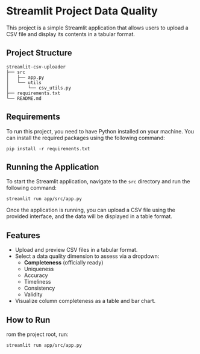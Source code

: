 # Streamlit Project Data Quality

This project is a simple Streamlit application that allows users to upload a CSV file and display its contents in a tabular format. 

## Project Structure

```
streamlit-csv-uploader
├── src
│   ├── app.py
│   └── utils
│       └── csv_utils.py
├── requirements.txt
└── README.md
```

## Requirements

To run this project, you need to have Python installed on your machine. You can install the required packages using the following command:

```
pip install -r requirements.txt
```

## Running the Application

To start the Streamlit application, navigate to the `src` directory and run the following command:

```
streamlit run app/src/app.py
```

Once the application is running, you can upload a CSV file using the provided interface, and the data will be displayed in a table format.

## Features

- Upload and preview CSV files in a tabular format.
- Select a data quality dimension to assess via a dropdown:
  - **Completeness** (officially ready)
  - Uniqueness
  - Accuracy
  - Timeliness
  - Consistency
  - Validity
- Visualize column completeness as a table and bar chart.

## How to Run

rom the project root, run:

```
streamlit run app/src/app.py
```